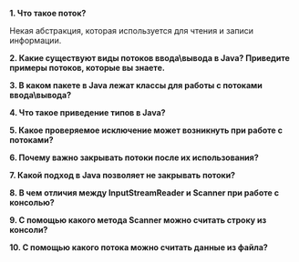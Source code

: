 <p> <b> 1. Что такое поток? </b> </p>
Некая абстракция, которая используется для чтения и записи информации.

<p> <b> 2. Какие существуют виды потоков ввода\вывода в Java? Приведите примеры потоков, которые вы знаете. </b> </p>

<p> <b> 3. В каком пакете в Java лежат классы для работы с потоками ввода\вывода? </b>  </p>

<p> <b> 4. Что такое приведение типов в Java? </b> </p>

<p> <b> 5. Какое проверяемое исключение может возникнуть при работе с потоками? </b> </p>

<p> <b> 6. Почему важно закрывать потоки после их использования? </b> </p>

<p> <b> 7. Какой подход в Java позволяет не закрывать потоки? </b> </p>

<p> <b> 8. В чем отличия между InputStreamReader и Scanner при работе с консолью? </b> </p>

<p> <b> 9. С помощью какого метода Scanner можно считать строку из консоли? </b> </p>

<p> <b> 10. С помощью какого потока можно считать данные из файла? </b> </p>

